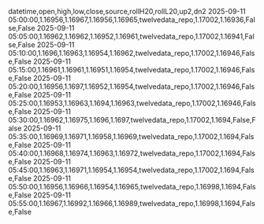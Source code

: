datetime,open,high,low,close,source,rollH20,rollL20,up2,dn2
2025-09-11 05:00:00,1.16956,1.16967,1.16956,1.16965,twelvedata_repo,1.17002,1.16936,False,False
2025-09-11 05:05:00,1.16962,1.16962,1.16952,1.16961,twelvedata_repo,1.17002,1.16941,False,False
2025-09-11 05:10:00,1.1696,1.16963,1.16954,1.16962,twelvedata_repo,1.17002,1.16946,False,False
2025-09-11 05:15:00,1.16961,1.16961,1.16951,1.16954,twelvedata_repo,1.17002,1.16946,False,False
2025-09-11 05:20:00,1.16956,1.1697,1.16952,1.16954,twelvedata_repo,1.17002,1.16946,False,False
2025-09-11 05:25:00,1.16953,1.16963,1.1694,1.16963,twelvedata_repo,1.17002,1.16946,False,False
2025-09-11 05:30:00,1.16962,1.16975,1.1696,1.1697,twelvedata_repo,1.17002,1.1694,False,False
2025-09-11 05:35:00,1.16969,1.16971,1.16958,1.16969,twelvedata_repo,1.17002,1.1694,False,False
2025-09-11 05:40:00,1.16968,1.16974,1.16963,1.16972,twelvedata_repo,1.17002,1.1694,False,False
2025-09-11 05:45:00,1.16963,1.16971,1.16954,1.16954,twelvedata_repo,1.17002,1.1694,False,False
2025-09-11 05:50:00,1.16956,1.16966,1.16954,1.16965,twelvedata_repo,1.16998,1.1694,False,False
2025-09-11 05:55:00,1.16967,1.16992,1.16966,1.16989,twelvedata_repo,1.16998,1.1694,False,False
